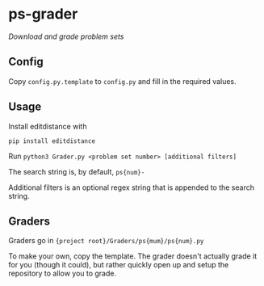 # ps-grader
_Download and grade problem sets_

## Config

Copy `config.py.template` to `config.py` and fill in the required values.


## Usage

Install editdistance with

```
pip install editdistance
```

Run `python3 Grader.py <problem set number> [additional filters]`

The search string is, by default, `ps{num}-`

Additional filters is an optional regex string that is appended to the search string.


## Graders

Graders go in `{project root}/Graders/ps{mum}/ps{num}.py`

To make your own, copy the template. The grader doesn't actually grade it for you (though it could), but rather quickly open up and setup the repository to allow you to grade.

